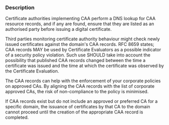 ### Description

Certificate authorities implementing CAA perform a DNS lookup for CAA resource records, and if any are found, ensure that they are listed as an authorised party before issuing a digital certificate.

Third parties monitoring certificate authority behaviour might check newly issued certificates against the domain's CAA records. RFC 8659 states; CAA records MAY be used by Certificate Evaluators as a possible indicator of a security policy violation. Such use SHOULD take into account the possibility that published CAA records changed between the time a certificate was issued and the time at which the certificate was observed by the Certificate Evaluation.

The CAA records can help with the enforcement of your corporate policies on approved CAs. By aligning the CAA records with the list of corporate approved CAs, the risk of non-compliance to the policy is minimised.

If CAA records exist but do not include an approved or preferred CA for a specific domain, the issuance of certificates by that CA to the domain cannot proceed until the creation of the appropriate CAA record is completed.
